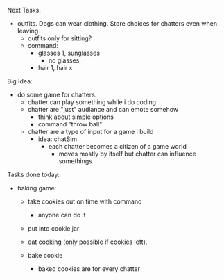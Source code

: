 Next Tasks:
- outfits. Dogs can wear clothing. Store choices for chatters even when leaving
    - outfits only for sitting?
    - command: 
        - glasses 1, sunglasses
            - no glasses
        - hair 1, hair x

Big Idea:
- do some game for chatters.
    - chatter can play something while i do coding
    - chatter are "just" audiance and can emote somehow
        - think about simple options
        - command "throw ball"
    - chatter are a type of input for a game i build
        - idea: chatSim
            - each chatter becomes a citizen of a game world
                - moves mostly by itself but chatter can influence somethings


Tasks done today:
- baking game:
    - take cookies out on time with command
        - anyone can do it
    - put into cookie jar
            
    - eat cooking (only possible if cookies left).
    - bake cookie
        - baked cookies are for every chatter
